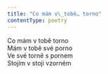 ```yaml
---
title: "Co mám v\_tobě… torno"
contentType: poetry
---
```


<section>

Co mám v tobě torno  
Mám v tobě své porno  
Ve své torně s pornem  
Stojím v stoji vzorném

</section>
